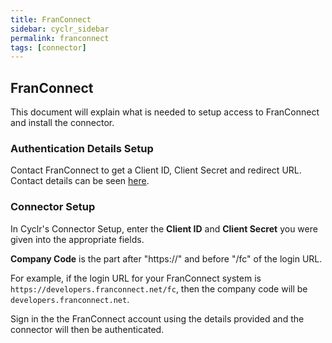 ```yaml
---
title: FranConnect
sidebar: cyclr_sidebar
permalink: franconnect
tags: [connector]
---
```


## FranConnect ##

This document will explain what is needed to setup access to FranConnect and install the connector.

### Authentication Details Setup ###
Contact FranConnect to get a Client ID, Client Secret and redirect URL. Contact details can be seen [here](https://docs.franconnect.net/#tag/Introduction).

### Connector Setup ###
In Cyclr's Connector Setup, enter the **Client ID** and **Client Secret** you were given into the appropriate fields.

**Company Code** is the part after "https://" and before "/fc" of the login URL.

For example, if the login URL for your FranConnect system is `https://developers.franconnect.net/fc`, then the company code will be `developers.franconnect.net`.

Sign in the the FranConnect account using the details provided and the connector will then be authenticated.
